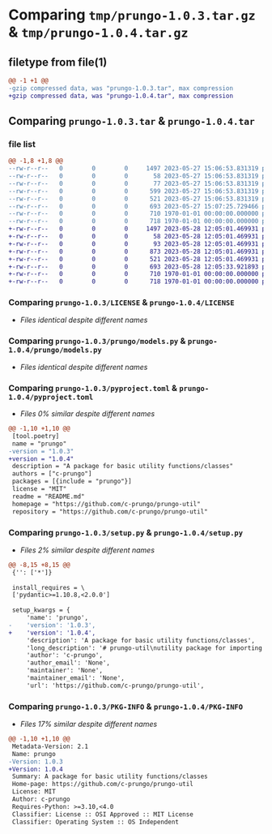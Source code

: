 # Comparing `tmp/prungo-1.0.3.tar.gz` & `tmp/prungo-1.0.4.tar.gz`

## filetype from file(1)

```diff
@@ -1 +1 @@
-gzip compressed data, was "prungo-1.0.3.tar", max compression
+gzip compressed data, was "prungo-1.0.4.tar", max compression
```

## Comparing `prungo-1.0.3.tar` & `prungo-1.0.4.tar`

### file list

```diff
@@ -1,8 +1,8 @@
--rw-r--r--   0        0        0     1497 2023-05-27 15:06:53.831319 prungo-1.0.3/LICENSE
--rw-r--r--   0        0        0       58 2023-05-27 15:06:53.831319 prungo-1.0.3/README.md
--rw-r--r--   0        0        0       77 2023-05-27 15:06:53.831319 prungo-1.0.3/prungo/__init__.py
--rw-r--r--   0        0        0      599 2023-05-27 15:06:53.831319 prungo-1.0.3/prungo/decorators.py
--rw-r--r--   0        0        0      521 2023-05-27 15:06:53.831319 prungo-1.0.3/prungo/models.py
--rw-r--r--   0        0        0      693 2023-05-27 15:07:25.729466 prungo-1.0.3/pyproject.toml
--rw-r--r--   0        0        0      710 1970-01-01 00:00:00.000000 prungo-1.0.3/setup.py
--rw-r--r--   0        0        0      718 1970-01-01 00:00:00.000000 prungo-1.0.3/PKG-INFO
+-rw-r--r--   0        0        0     1497 2023-05-28 12:05:01.469931 prungo-1.0.4/LICENSE
+-rw-r--r--   0        0        0       58 2023-05-28 12:05:01.469931 prungo-1.0.4/README.md
+-rw-r--r--   0        0        0       93 2023-05-28 12:05:01.469931 prungo-1.0.4/prungo/__init__.py
+-rw-r--r--   0        0        0      873 2023-05-28 12:05:01.469931 prungo-1.0.4/prungo/decorators.py
+-rw-r--r--   0        0        0      521 2023-05-28 12:05:01.469931 prungo-1.0.4/prungo/models.py
+-rw-r--r--   0        0        0      693 2023-05-28 12:05:33.921893 prungo-1.0.4/pyproject.toml
+-rw-r--r--   0        0        0      710 1970-01-01 00:00:00.000000 prungo-1.0.4/setup.py
+-rw-r--r--   0        0        0      718 1970-01-01 00:00:00.000000 prungo-1.0.4/PKG-INFO
```

### Comparing `prungo-1.0.3/LICENSE` & `prungo-1.0.4/LICENSE`

 * *Files identical despite different names*

### Comparing `prungo-1.0.3/prungo/models.py` & `prungo-1.0.4/prungo/models.py`

 * *Files identical despite different names*

### Comparing `prungo-1.0.3/pyproject.toml` & `prungo-1.0.4/pyproject.toml`

 * *Files 0% similar despite different names*

```diff
@@ -1,10 +1,10 @@
 [tool.poetry]
 name = "prungo"
-version = "1.0.3"
+version = "1.0.4"
 description = "A package for basic utility functions/classes"
 authors = ["c-prungo"]
 packages = [{include = "prungo"}]
 license = "MIT"
 readme = "README.md"
 homepage = "https://github.com/c-prungo/prungo-util"
 repository = "https://github.com/c-prungo/prungo-util"
```

### Comparing `prungo-1.0.3/setup.py` & `prungo-1.0.4/setup.py`

 * *Files 2% similar despite different names*

```diff
@@ -8,15 +8,15 @@
 {'': ['*']}
 
 install_requires = \
 ['pydantic>=1.10.8,<2.0.0']
 
 setup_kwargs = {
     'name': 'prungo',
-    'version': '1.0.3',
+    'version': '1.0.4',
     'description': 'A package for basic utility functions/classes',
     'long_description': '# prungo-util\nutility package for importing into projects\n',
     'author': 'c-prungo',
     'author_email': 'None',
     'maintainer': 'None',
     'maintainer_email': 'None',
     'url': 'https://github.com/c-prungo/prungo-util',
```

### Comparing `prungo-1.0.3/PKG-INFO` & `prungo-1.0.4/PKG-INFO`

 * *Files 17% similar despite different names*

```diff
@@ -1,10 +1,10 @@
 Metadata-Version: 2.1
 Name: prungo
-Version: 1.0.3
+Version: 1.0.4
 Summary: A package for basic utility functions/classes
 Home-page: https://github.com/c-prungo/prungo-util
 License: MIT
 Author: c-prungo
 Requires-Python: >=3.10,<4.0
 Classifier: License :: OSI Approved :: MIT License
 Classifier: Operating System :: OS Independent
```

